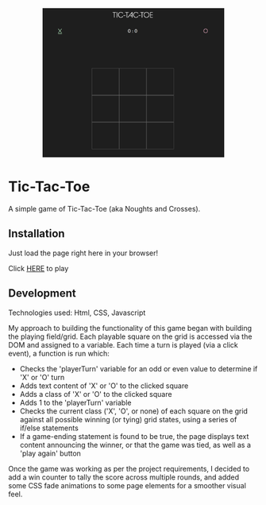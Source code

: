 <div align="center">
<img src="assets/tictactoe-preview.png" height="300" />
</div>

# Tic-Tac-Toe

A simple game of Tic-Tac-Toe (aka Noughts and Crosses).

## Installation

Just load the page right here in your browser!

Click <a href="https://stuart-mack.github.io/tic-tac-toe/" target="_blank">HERE</a> to play

## Development

Technologies used: Html, CSS, Javascript

My approach to building the functionality of this game began with building the playing field/grid. Each playable square on the grid is accessed via the DOM and assigned to a variable. Each time a turn is played (via a click event), a function is run which:

- Checks the 'playerTurn' variable for an odd or even value to determine if 'X' or 'O' turn
- Adds text content of 'X' or 'O' to the clicked square
- Adds a class of 'X' or 'O' to the clicked square
- Adds 1 to the 'playerTurn' variable
- Checks the current class ('X', 'O', or none) of each square on the grid against all possible winning (or tying) grid states, using a series of if/else statements
- If a game-ending statement is found to be true, the page displays text content announcing the winner, or that the game was tied, as well as a 'play again' button

Once the game was working as per the project requirements, I decided to add a win counter to tally the score across multiple rounds, and added some CSS fade animations to some page elements for a smoother visual feel.
